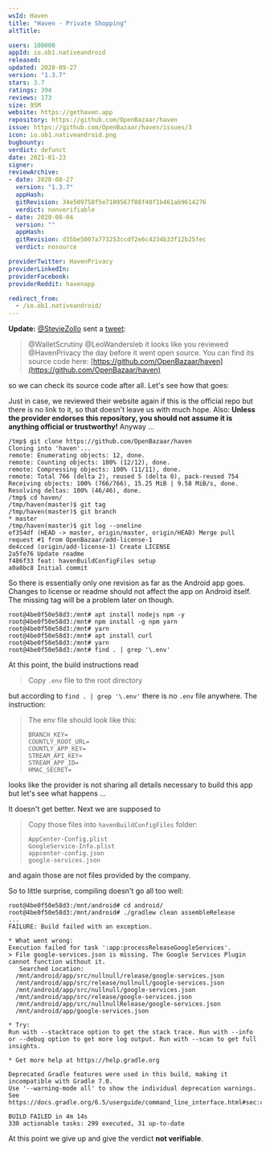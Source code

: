 ```yaml
---
wsId: Haven
title: "Haven - Private Shopping"
altTitle: 

users: 100000
appId: io.ob1.nativeandroid
released: 
updated: 2020-09-27
version: "1.3.7"
stars: 3.7
ratings: 394
reviews: 173
size: 95M
website: https://gethaven.app
repository: https://github.com/OpenBazaar/haven
issue: https://github.com/OpenBazaar/haven/issues/3
icon: io.ob1.nativeandroid.png
bugbounty: 
verdict: defunct
date: 2021-01-23
signer: 
reviewArchive:
- date: 2020-08-27
  version: "1.3.7"
  appHash: 
  gitRevision: 34e509758f5e7109567f08f40f1b461ab9614276
  verdict: nonverifiable
- date: 2020-08-04
  version: ""
  appHash: 
  gitRevision: d35be5007a773253ccdf2e6c4234b33f12b25fec
  verdict: nosource

providerTwitter: HavenPrivacy
providerLinkedIn: 
providerFacebook: 
providerReddit: havenapp

redirect_from:
  - /io.ob1.nativeandroid/
---
```



**Update:** [@StevieZollo](https://twitter.com/StevieZollo) sent a
[tweet](https://twitter.com/StevieZollo/status/1299056449168052224):

> @WalletScrutiny @LeoWandersleb
> it looks like you reviewed @HavenPrivacy the day before it went open source.
  You can find its source code here: [https://github.com/OpenBazaar/haven](https://github.com/OpenBazaar/haven)

so we can check its source code after all. Let's see how that goes:

Just in case, we reviewed their website again if this is the official repo but
there is no link to it, so that doesn't leave us with much hope. Also: **Unless
the provider endorses this repository, you should not assume it is anything
official or trustworthy!** Anyway ...

```
/tmp$ git clone https://github.com/OpenBazaar/haven
Cloning into 'haven'...
remote: Enumerating objects: 12, done.
remote: Counting objects: 100% (12/12), done.
remote: Compressing objects: 100% (11/11), done.
remote: Total 766 (delta 2), reused 5 (delta 0), pack-reused 754
Receiving objects: 100% (766/766), 15.25 MiB | 9.58 MiB/s, done.
Resolving deltas: 100% (46/46), done.
/tmp$ cd haven/
/tmp/haven(master)$ git tag
/tmp/haven(master)$ git branch 
* master
/tmp/haven(master)$ git log --oneline
ef354df (HEAD -> master, origin/master, origin/HEAD) Merge pull request #1 from OpenBazaar/add-license-1
de4cced (origin/add-license-1) Create LICENSE
2a5fe76 Update readme
f486f33 feat: havenBuildConfigFiles setup
a0a8bc8 Initial commit
```

So there is essentially only one revision as far as the Android app goes. Changes to
license or readme should not affect the app on Android itself. The missing tag
will be a problem later on though.

```
root@4be0f50e58d3:/mnt# apt install nodejs npm -y
root@4be0f50e58d3:/mnt# npm install -g npm yarn
root@4be0f50e58d3:/mnt# yarn
root@4be0f50e58d3:/mnt# apt install curl
root@4be0f50e58d3:/mnt# yarn
root@4be0f50e58d3:/mnt# find . | grep '\.env'
```

At this point, the build instructions read

> Copy `.env` file to the root directory

but according to `find . | grep '\.env'` there is no `.env` file anywhere. The
instruction:

> The env file should look like this:
> ```
> BRANCH_KEY=
> COUNTLY_ROOT_URL=
> COUNTLY_APP_KEY=
> STREAM_API_KEY=
> STREAM_APP_ID=
> HMAC_SECRET=
> ```

looks like the provider is not sharing all details necessary to build this app
but let's see what happens ...

It doesn't get better. Next we are supposed to

> Copy those files into `havenBuildConfigFiles` folder:
> ```
> AppCenter-Config.plist
> GoogleService-Info.plist
> appcenter-config.json
> google-services.json
> ```

and again those are not files provided by the company.

So to little surprise, compiling doesn't go all too well:

```
root@4be0f50e58d3:/mnt/android# cd android/
root@4be0f50e58d3:/mnt/android# ./gradlew clean assembleRelease
...
FAILURE: Build failed with an exception.

* What went wrong:
Execution failed for task ':app:processReleaseGoogleServices'.
> File google-services.json is missing. The Google Services Plugin cannot function without it. 
   Searched Location: 
  /mnt/android/app/src/nullnull/release/google-services.json
  /mnt/android/app/src/release/nullnull/google-services.json
  /mnt/android/app/src/nullnull/google-services.json
  /mnt/android/app/src/release/google-services.json
  /mnt/android/app/src/nullnullRelease/google-services.json
  /mnt/android/app/google-services.json

* Try:
Run with --stacktrace option to get the stack trace. Run with --info or --debug option to get more log output. Run with --scan to get full insights.

* Get more help at https://help.gradle.org

Deprecated Gradle features were used in this build, making it incompatible with Gradle 7.0.
Use '--warning-mode all' to show the individual deprecation warnings.
See https://docs.gradle.org/6.5/userguide/command_line_interface.html#sec:command_line_warnings

BUILD FAILED in 4m 14s
330 actionable tasks: 299 executed, 31 up-to-date
```

At this point we give up and give the verdict **not verifiable**.
